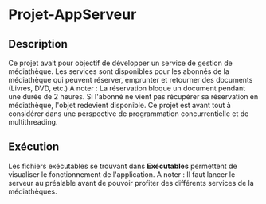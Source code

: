 # Projet-AppServeur

## Description

Ce projet avait pour objectif de développer un service de gestion de médiathèque. Les services sont disponibles pour les abonnés de la médiathèque qui peuvent réserver, emprunter et retourner des documents (Livres, DVD, etc.)
A noter : La réservation bloque un document pendant une durée de 2 heures. Si l'abonné ne vient pas récupérer sa réservation en médiathèque, l'objet redevient disponible.
Ce projet est avant tout à considérer dans une perspective de programmation concurrentielle et de multithreading.

## Exécution

Les fichiers exécutables se trouvant dans **Exécutables** permettent de visualiser le fonctionnement de l'application.
A noter : Il faut lancer le serveur au préalable avant de pouvoir profiter des différents services de la médiathèques.
